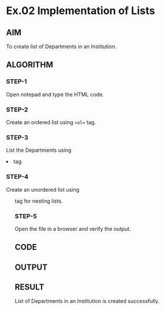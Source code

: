 # Ex.02 Implementation of Lists
## AIM
  To create list of Departments in an Institution.

## ALGORITHM
### STEP-1
  Open notepad and type the HTML code.

### STEP-2
  Create an ordered list using ```<ol>``` tag.

### STEP-3
  List the Departments using <li> tag.

### STEP-4
  Create an unordered list using <ul> tag for nesting lists.

### STEP-5
  Open the file in a browser and verify the output.
  
## CODE


## OUTPUT


## RESULT
  List of Departments in an Institution is created successfully.
